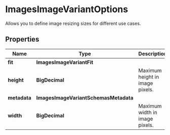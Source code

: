 

# ImagesImageVariantOptions

Allows you to define image resizing sizes for different use cases.

## Properties

| Name | Type | Description | Notes |
|------------ | ------------- | ------------- | -------------|
|**fit** | **ImagesImageVariantFit** |  |  |
|**height** | **BigDecimal** | Maximum height in image pixels. |  |
|**metadata** | **ImagesImageVariantSchemasMetadata** |  |  |
|**width** | **BigDecimal** | Maximum width in image pixels. |  |



